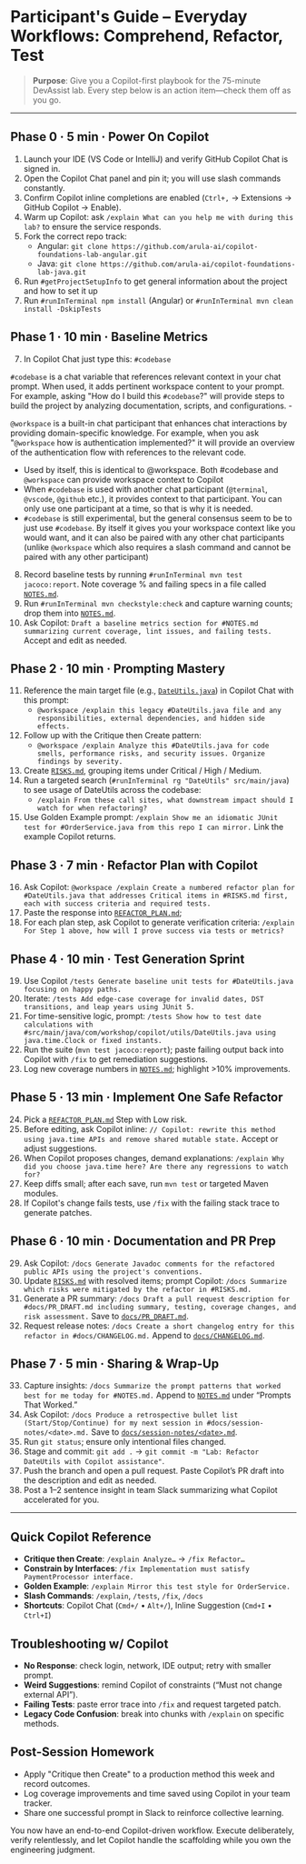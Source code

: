 # Participant's Guide – Everyday Workflows: Comprehend, Refactor, Test

> **Purpose**: Give you a Copilot-first playbook for the 75-minute DevAssist lab. Every step below is an action item—check them off as you go.

---

## Phase 0 · 5 min · Power On Copilot
1. Launch your IDE (VS Code or IntelliJ) and verify GitHub Copilot Chat is signed in.
2. Open the Copilot Chat panel and pin it; you will use slash commands constantly.
3. Confirm Copilot inline completions are enabled (`Ctrl+,` → Extensions → GitHub Copilot → Enable). 
4. Warm up Copilot: ask `/explain What can you help me with during this lab?` to ensure the service responds.
5. Fork the correct repo track:
   - Angular: `git clone https://github.com/arula-ai/copilot-foundations-lab-angular.git`
   - Java:    `git clone https://github.com/arula-ai/copilot-foundations-lab-java.git`
7. Run `#getProjectSetupInfo` to get general information about the project and how to set it up
6. Run `#runInTerminal npm install` (Angular) or `#runInTerminal mvn clean install -DskipTests`

## Phase 1 · 10 min · Baseline Metrics
7. In Copilot Chat just type this: `#codebase`

`#codebase` is a chat variable that references relevant context in your chat prompt. When used, it adds pertinent workspace content to your prompt. For example, asking "How do I build this `#codebase`?" will provide steps to build the project by analyzing documentation, scripts, and configurations. - 

`@workspace` is a built-in chat participant that enhances chat interactions by providing domain-specific knowledge. For example, when you ask "`@workspace` how is authentication implemented?" it will provide an overview of the authentication flow with references to the relevant code.

- Used by itself, this is identical to @workspace. Both #codebase and `@workspace` can provide workspace context to Copilot
- When `#codebase` is used with another chat participant (`@terminal`, `@vscode`, `@github` etc.), it provides context to that participant. You can only use one participant at a time, so that is why it is needed.
- `#codebase` is still experimental, but the general consensus seem to be to just use `#codebase`. By itself it gives you your workspace context like you would want, and it can also be paired with any other chat participants (unlike `@workspace` which also requires a slash command and cannot be paired with any other participant)

8. Record baseline tests by running `#runInTerminal mvn test jacoco:report`.
   Note coverage % and failing specs in a file called [`NOTES.md`](NOTES.md).
9. Run `#runInTerminal mvn checkstyle:check` and capture warning counts; drop them into [`NOTES.md`](NOTES.md).
10. Ask Copilot: `Draft a baseline metrics section for #NOTES.md summarizing current coverage, lint issues, and failing tests.` Accept and edit as needed.

## Phase 2 · 10 min · Prompting Mastery
11. Reference the main target file (e.g., [`DateUtils.java`](src/main/java/com/workshop/copilot/utils/DateUtils.java)) in Copilot Chat with this prompt:
    - `@workspace /explain this legacy #DateUtils.java file and any responsibilities, external dependencies, and hidden side effects.`
12. Follow up with the Critique then Create pattern:
    - `@workspace /explain Analyze this #DateUtils.java for code smells, performance risks, and security issues. Organize findings by severity.`
13. Create [`RISKS.md`](RISKS.md), grouping items under Critical / High / Medium.
14. Run a targeted search (`#runInTerminal rg "DateUtils" src/main/java`) to see usage of DateUtils across the codebase:
    - `/explain From these call sites, what downstream impact should I watch for when refactoring?`
15. Use Golden Example prompt: `/explain Show me an idiomatic JUnit test for #OrderService.java from this repo I can mirror.` Link the example Copilot returns.

## Phase 3 · 7 min · Refactor Plan with Copilot
16. Ask Copilot: `@workspace /explain Create a numbered refactor plan for #DateUtils.java that addresses Critical items in #RISKS.md first, each with success criteria and required tests.`
17. Paste the response into [`REFACTOR_PLAN.md`](REFACTOR_PLAN.md);
18. For each plan step, ask Copilot to generate verification criteria: `/explain For Step 1 above, how will I prove success via tests or metrics?`

## Phase 4 · 10 min · Test Generation Sprint
19. Use Copilot `/tests Generate baseline unit tests for #DateUtils.java focusing on happy paths.`
20. Iterate: `/tests Add edge-case coverage for invalid dates, DST transitions, and leap years using JUnit 5.`
21. For time-sensitive logic, prompt: `/tests Show how to test date calculations with #src/main/java/com/workshop/copilot/utils/DateUtils.java using java.time.Clock or fixed instants.`
22. Run the suite (`mvn test jacoco:report`); paste failing output back into Copilot with `/fix` to get remediation suggestions.
23. Log new coverage numbers in [`NOTES.md`](NOTES.md); highlight >10% improvements.

## Phase 5 · 13 min · Implement One Safe Refactor
24. Pick a [`REFACTOR_PLAN.md`](REFACTOR_PLAN.md) Step with Low risk.
25. Before editing, ask Copilot inline: `// Copilot: rewrite this method using java.time APIs and remove shared mutable state.` Accept or adjust suggestions.
26. When Copilot proposes changes, demand explanations: `/explain Why did you choose java.time here? Are there any regressions to watch for?`
27. Keep diffs small; after each save, run `mvn test` or targeted Maven modules.
28. If Copilot's change fails tests, use `/fix` with the failing stack trace to generate patches.

## Phase 6 · 10 min · Documentation and PR Prep
29. Ask Copilot: `/docs Generate Javadoc comments for the refactored public APIs using the project's conventions.`
30. Update [`RISKS.md`](RISKS.md) with resolved items; prompt Copilot: `/docs Summarize which risks were mitigated by the refactor in #RISKS.md.`
31. Generate a PR summary: `/docs Draft a pull request description for #docs/PR_DRAFT.md including summary, testing, coverage changes, and risk assessment.` Save to [`docs/PR_DRAFT.md`](docs/PR_DRAFT.md).
32. Request release notes: `/docs Create a short changelog entry for this refactor in #docs/CHANGELOG.md.` Append to [`docs/CHANGELOG.md`](docs/CHANGELOG.md).

## Phase 7 · 5 min · Sharing & Wrap-Up
33. Capture insights: `/docs Summarize the prompt patterns that worked best for me today for #NOTES.md.` Append to [`NOTES.md`](NOTES.md) under “Prompts That Worked.”
34. Ask Copilot: `/docs Produce a retrospective bullet list (Start/Stop/Continue) for my next session in #docs/session-notes/<date>.md.` Save to [`docs/session-notes/<date>.md`](docs/session-notes/<date>.md).
35. Run `git status`; ensure only intentional files changed.
36. Stage and commit: `git add .` → `git commit -m "Lab: Refactor DateUtils with Copilot assistance"`.
37. Push the branch and open a pull request. Paste Copilot’s PR draft into the description and edit as needed.
38. Post a 1–2 sentence insight in team Slack summarizing what Copilot accelerated for you.

---

## Quick Copilot Reference
- **Critique then Create**: `/explain Analyze…` → `/fix Refactor…`
- **Constrain by Interfaces**: `/fix Implementation must satisfy PaymentProcessor interface.`
- **Golden Example**: `/explain Mirror this test style for OrderService.`
- **Slash Commands**: `/explain`, `/tests`, `/fix`, `/docs`
- **Shortcuts**: Copilot Chat (`Cmd+/` • `Alt+/`), Inline Suggestion (`Cmd+I` • `Ctrl+I`)

## Troubleshooting w/ Copilot
- **No Response**: check login, network, IDE output; retry with smaller prompt.
- **Weird Suggestions**: remind Copilot of constraints (“Must not change external API”).
- **Failing Tests**: paste error trace into `/fix` and request targeted patch.
- **Legacy Code Confusion**: break into chunks with `/explain` on specific methods.

## Post-Session Homework
- Apply "Critique then Create" to a production method this week and record outcomes.
- Log coverage improvements and time saved using Copilot in your team tracker.
- Share one successful prompt in Slack to reinforce collective learning.

You now have an end-to-end Copilot-driven workflow. Execute deliberately, verify relentlessly, and let Copilot handle the scaffolding while you own the engineering judgment.
